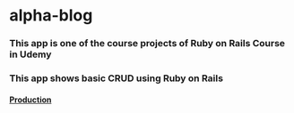 # alpha-blog

### This app is one of the course projects of Ruby on Rails Course in Udemy

### This app shows basic CRUD using Ruby on Rails

#### [Production](https://alpha-blog-n00n3xx.herokuapp.com/)

